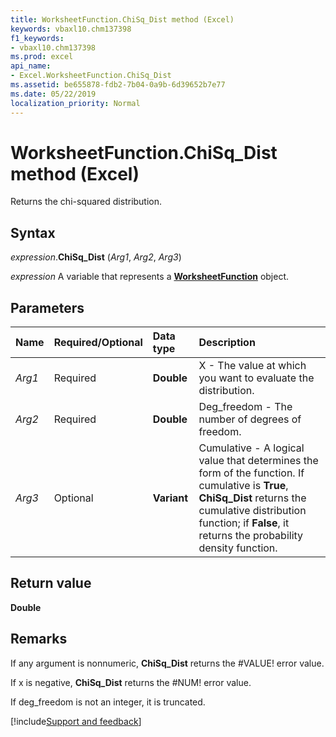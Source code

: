 ```yaml
---
title: WorksheetFunction.ChiSq_Dist method (Excel)
keywords: vbaxl10.chm137398
f1_keywords:
- vbaxl10.chm137398
ms.prod: excel
api_name:
- Excel.WorksheetFunction.ChiSq_Dist
ms.assetid: be655878-fdb2-7b04-0a9b-6d39652b7e77
ms.date: 05/22/2019
localization_priority: Normal
---
```



# WorksheetFunction.ChiSq_Dist method (Excel)

Returns the chi-squared distribution.


## Syntax

_expression_.**ChiSq_Dist** (_Arg1_, _Arg2_, _Arg3_)

_expression_ A variable that represents a **[WorksheetFunction](Excel.WorksheetFunction.md)** object.


## Parameters

|Name|Required/Optional|Data type|Description|
|:-----|:-----|:-----|:-----|
| _Arg1_|Required| **Double**|X - The value at which you want to evaluate the distribution.|
| _Arg2_|Required| **Double**|Deg_freedom - The number of degrees of freedom.|
| _Arg3_|Optional| **Variant**|Cumulative - A logical value that determines the form of the function. If cumulative is **True**, **ChiSq_Dist** returns the cumulative distribution function; if **False**, it returns the probability density function. |

## Return value

**Double**


## Remarks

If any argument is nonnumeric, **ChiSq_Dist** returns the #VALUE! error value. 
    
If x is negative, **ChiSq_Dist** returns the #NUM! error value. 
    
If deg_freedom is not an integer, it is truncated. 
    



[!include[Support and feedback](~/includes/feedback-boilerplate.md)]